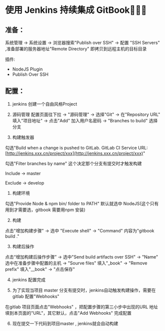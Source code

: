 # 使用 Jenkins 持续集成 GitBook

## 准备：

系统管理 -> 系统设置 -> 浏览器搜索"Publish over SSH" -> 配置 "SSH Servers" ,准备部署的服务器地址"Remote Directory" 即拷贝到远程主机的目标目录

插件:

* NodeJS Plugin
* Publish Over SSH

## 配置：

1. jenkins 创建一个自由风格Project

2. 源码管理
   配置页面往下拉 -> "源码管理" -> 选择"Git" -> 在"Repository URL" 填入"项目地址" -> 点击"Add" 加入用户名密码 ->  "Branches to build" 选择分支

3. 构建触发器

勾选"Build when a change is pushed to GitLab. GitLab CI Service URL: [http://jenkins.xxx.cn/project/xxx](http://jenkins.xxx.cn/project/xxx)"

勾选"Filter branches by name"  这个决定那个分支有提交时才触发构建

Include   ->  master

Exclude  ->  develop

1. 构建环境

勾选"Provide Node & npm bin/ folder to PATH" 默认就选中 NodeJS(这个只有用到才需要选，gitbook 需要用npm 安装)

2. 构建

点击"增加构建步骤" -> 选中 "Execute shell" -> "Command" 内容为"gitbook build  ."

3. 构建后操作

点击“增加构建后操作步骤” -> 选中"Send build artifacts over SSH" -> "Name" 选中在准备步骤中配置的主机 -> "Sourve files" 填入"_book" -> "Remove prefix" 填入"__book"  -> "点击保存"

4. jenkins 配置完成

5. 为了实现当项目 master 分支有提交时，jenkins自动触发构建操作，需要在gitlab 配置"Webhooks"

在gitlab 项目页面点击"Webhooks" ，把配置步骤的第三小步中出现的URL 地址填到本页面的"URL"，其它默认，点击"Add Webhooks" 完成配置

6. 现在提交一下代码到项目master , jenkins就会自动构建

